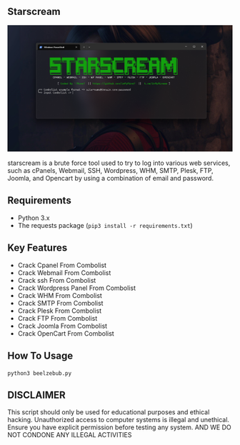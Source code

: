 ## Starscream

<img src="https://raw.githubusercontent.com/InMyMine7/Starscream/refs/heads/main/Starscream.png">

starscream is a brute force tool used to try to log into various web services, such as cPanels, Webmail, SSH, Wordpress, WHM, SMTP, Plesk, FTP, Joomla, and Opencart by using a combination of email and password.

## Requirements
- Python 3.x
- The requests package (`pip3 install -r requirements.txt`)

## Key Features
- Crack Cpanel From Combolist
- Crack Webmail From Combolist
- Crack ssh From Combolist
- Crack Wordpress Panel From Combolist
- Crack WHM From Combolist
- Crack SMTP From Combolist
- Crack Plesk From Combolist
- Crack FTP From Combolist
- Crack Joomla From Combolist
- Crack OpenCart From Combolist
## How To Usage 

```
python3 beelzebub.py
```
## DISCLAIMER
This script should only be used for educational purposes and ethical hacking. Unauthorized access to computer systems is illegal and unethical. Ensure you have explicit permission before testing any system. AND WE DO NOT CONDONE ANY ILLEGAL ACTIVITIES
